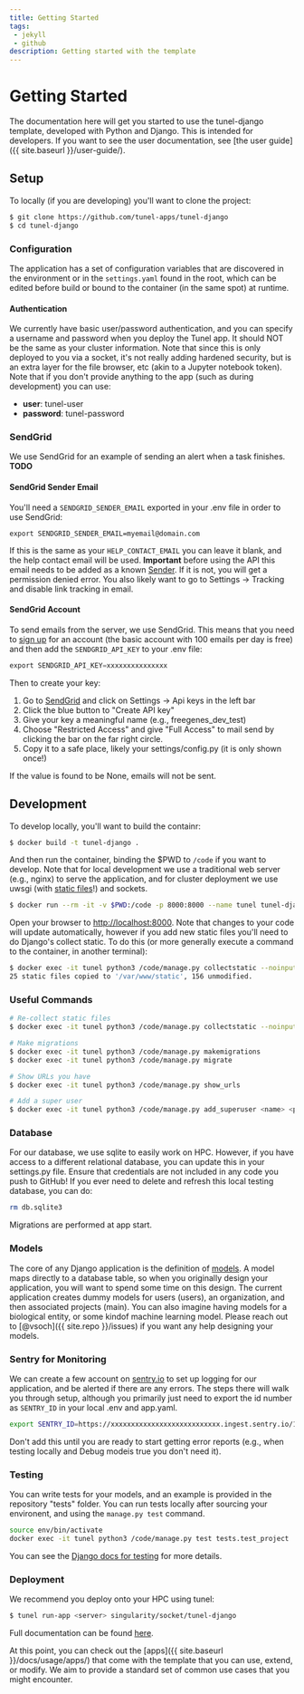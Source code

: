 ```yaml
---
title: Getting Started
tags: 
 - jekyll
 - github
description: Getting started with the template
---
```


# Getting Started

The documentation here will get you started to use the tunel-django template, developed
with Python and Django. This is intended for developers. If you want to see
the user documentation, see [the user guide]({{ site.baseurl }}/user-guide/).

## Setup

To locally (if you are developing) you'll want to clone the project:

```bash
$ git clone https://github.com/tunel-apps/tunel-django
$ cd tunel-django
```

### Configuration

The application has a set of configuration variables that are discovered in the environment
or in the `settings.yaml` found in the root, which can be edited before build or bound to
the container (in the same spot) at runtime.

#### Authentication 

We currently have basic user/password authentication, and you can specify a username and 
password when you deploy the Tunel app. It should NOT be the same as your cluster information.
Note that since this is only deployed to you via a socket, it's not really adding hardened security,
but is an extra layer for the file browser, etc (akin to a Jupyter notebook token). Note
that if you don't provide anything to the app (such as during development) you can use:

 - **user**: tunel-user
 - **password**: tunel-password
 
 
### SendGrid

We use SendGrid for an example of sending an alert when a task finishes. **TODO**
#### SendGrid Sender Email

You'll need a `SENDGRID_SENDER_EMAIL` exported in your .env file in order to use
SendGrid:

```
export SENDGRID_SENDER_EMAIL=myemail@domain.com
```

If this is the same as your `HELP_CONTACT_EMAIL` you can leave it blank, and the help
contact email will be used. **Important** before using the API this email needs to be added as a known [Sender](https://app.sendgrid.com/settings/sender_auth/senders). If it is not, you will get a permission denied error. You
also likely want to go to Settings -> Tracking and disable link tracking in email.

#### SendGrid Account

To send emails from the server, we use SendGrid. This means
that you need to [sign up](https://app.sendgrid.com/) for an account (the basic account with 100 emails
per day is free) and then add the `SENDGRID_API_KEY` to your .env file:

```python
export SENDGRID_API_KEY=xxxxxxxxxxxxxxx
```

Then to create your key:

 1. Go to [SendGrid](https://app.sendgrid.com/) and click on Settings -> Api keys in the left bar
 2. Click the blue button to "Create API key"
 3. Give your key a meaningful name (e.g., freegenes_dev_test)
 4. Choose "Restricted Access" and give "Full Access" to mail send by clicking the bar on the far right circle.
 5. Copy it to a safe place, likely your settings/config.py (it is only shown once!)

If the value is found to be None, emails will not be sent.


## Development

To develop locally, you'll want to build the containr:

```bash
$ docker build -t tunel-django .
```

And then run the container, binding the $PWD to `/code` if you want to develop.
Note that for local development we use a traditional web server (e.g., nginx) to serve the 
application, and for cluster deployment we use uwsgi (with [static files](https://uwsgi-docs.readthedocs.io/en/latest/StaticFiles.html)!) and sockets.

```bash
$ docker run --rm -it -v $PWD:/code -p 8000:8000 --name tunel tunel-django
```

Open your browser to [http://localhost:8000](http://localhost:8000).
Note that changes to your code will update automatically, however if you
add new static files you'll need to do Django's collect static.
To do this (or more generally execute a command to the container, in another terminal):

```bash
$ docker exec -it tunel python3 /code/manage.py collectstatic --noinput
25 static files copied to '/var/www/static', 156 unmodified.
```

### Useful Commands

```bash
# Re-collect static files
$ docker exec -it tunel python3 /code/manage.py collectstatic --noinput

# Make migrations
$ docker exec -it tunel python3 /code/manage.py makemigrations
$ docker exec -it tunel python3 /code/manage.py migrate

# Show URLs you have
$ docker exec -it tunel python3 /code/manage.py show_urls

# Add a super user
$ docker exec -it tunel python3 /code/manage.py add_superuser <name> <pass>
```

### Database

For our database, we use sqlite to easily work on HPC. However, if you have access
to a different relational database, you can update this in your settings.py file.
Ensure that credentials are not included in any code you push to GitHub!
If you ever need to delete and refresh this local testing database, you can do:

```bash
rm db.sqlite3
```

Migrations are performed at app start.

### Models

The core of any Django application is the definition of [models](https://docs.djangoproject.com/en/3.0/topics/db/models/). A model maps directly to a database table, so when you originally design your application, you will
want to spend some time on this design. The current application creates dummy models for users (users), an organization, and then associated projects (main). You can also imagine having models for a biological entity, or some kindof machine learning model.  Please reach out to [@vsoch]({{ site.repo }}/issues) if you want any help
designing your models.


### Sentry for Monitoring

We can create a few account on [sentry.io](https://sentry.io/) to set up logging
for our application, and be alerted if there are any errors. The steps there will
walk you through setup, although you primarily just need to export the id number
as `SENTRY_ID` in your local .env and app.yaml.

```bash
export SENTRY_ID=https://xxxxxxxxxxxxxxxxxxxxxxxxxxx.ingest.sentry.io/111111
```

Don't add this until you are ready to start getting error reports (e.g., when testing locally
and Debug modeis true you don't need it).

### Testing

You can write tests for your models, and an example is provided in the repository "tests" folder.
You can run tests locally after sourcing your environent, and using the `manage.py test` command.

```bash
source env/bin/activate
docker exec -it tunel python3 /code/manage.py test tests.test_project
```

You can see the [Django docs for testing](https://docs.djangoproject.com/en/3.0/topics/testing/overview/) for more details.

### Deployment

We recommend you deploy onto your HPC using tunel:

```bash
$ tunel run-app <server> singularity/socket/tunel-django
```

Full documentation can be found [here](https://tunel-apps.github.io/tunel/_static/apps/r/singularity-socket-tunel-django/).


At this point, you can check out the [apps]({{ site.baseurl }}/docs/usage/apps/) that come with the template that you can use, extend, or modify. We aim to provide a standard set of common use cases that you 
might encounter.
